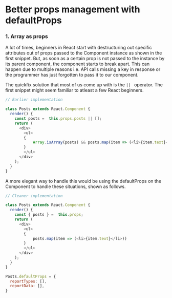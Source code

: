 # Better props management with defaultProps

### 1. Array as props

A lot of times, beginners in React start with destructuring out specific attributes out of props passed to the Component instance as shown in the first snippet. But, as soon as a certain prop is not passed to the instance by its parent component, the component starts to break apart. This can happen due to multiple reasons i.e. API calls missing a key in response or the programmer has just forgotten to pass it to our component.

The quickfix solution that most of us come up with is the ``` ||  ``` operator. The first snippet might seem familiar to atleast a few React beginners. 


```javascript
// Earlier implementation

class Posts extends React.Component {
  render() {
    const posts =  this.props.posts || [];
    return (
      <div>
        <ul>
        {
            Array.isArray(posts) && posts.map(item => (<li>{item.text}</li>))
        }
        </ul>
      </div>
    );
  }
}
```
A more elegant way to handle this would be using the defaultProps on the Component to handle these situations, shown as follows.

```javascript
// Cleaner implementation

class Posts extends React.Component {
  render() {
    const { posts } =  this.props;
    return (
      <div>
        <ul>
        {
            posts.map(item => (<li>{item.text}</li>))
        }
        </ul>
      </div>
    );
  }
}

Posts.defaultProps = {
  reportTypes: [],
  reportData: [],
}
```
